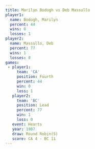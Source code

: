 ```yaml
---
title: Marilyn Bodogh vs Deb Massullo
player1:               
  name: Bodogh, Marilyn
  percent: 44          
  wins: 0              
  losses: 1            
player2:               
  name: Massullo, Deb  
  percent: 77          
  wins: 1              
  losses: 0            
games:
 - player1:          
     team: 'CA'      
     position: Fourth
     percent: 44     
     win: 0          
     loss: 1         
   player2:        
     team: 'BC'    
     position: Lead
     percent: 77   
     win: 1        
     loss: 0       
   event: Hearts       
   year: 1987          
   draw: Round Robin(5)
   score: CA 4 - BC 11 
---
```

